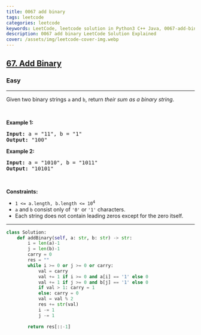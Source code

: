 ```yaml
---
title: 0067 add binary
tags: leetcode
categories: leetcode
keywords: LeetCode, leetcode solution in Python3 C++ Java, 0067-add-binary solution
description: 0067 add binary LeetCode Solution Explained
cover: /assets/img/leetcode-cover-img.webp
---
```



<h2><a href="https://leetcode.com/problems/add-binary/">67. Add Binary</a></h2><h3>Easy</h3><hr><div><p>Given two binary strings <code>a</code> and <code>b</code>, return <em>their sum as a binary string</em>.</p>

<p>&nbsp;</p>
<p><strong class="example">Example 1:</strong></p>
<pre><strong>Input:</strong> a = "11", b = "1"
<strong>Output:</strong> "100"
</pre><p><strong class="example">Example 2:</strong></p>
<pre><strong>Input:</strong> a = "1010", b = "1011"
<strong>Output:</strong> "10101"
</pre>
<p>&nbsp;</p>
<p><strong>Constraints:</strong></p>

<ul>
	<li><code>1 &lt;= a.length, b.length &lt;= 10<sup>4</sup></code></li>
	<li><code>a</code> and <code>b</code> consist&nbsp;only of <code>'0'</code> or <code>'1'</code> characters.</li>
	<li>Each string does not contain leading zeros except for the zero itself.</li>
</ul>
</div>

---




```python
class Solution:
    def addBinary(self, a: str, b: str) -> str:
        i = len(a)-1
        j = len(b)-1
        carry = 0
        res = ""
        while i >= 0 or j >= 0 or carry:
            val = carry
            val += 1 if i >= 0 and a[i] == '1' else 0
            val += 1 if j >= 0 and b[j] == '1' else 0
            if val > 1: carry = 1
            else: carry = 0
            val = val % 2
            res += str(val)
            i -= 1
            j -= 1
        
        return res[::-1]
            
```
